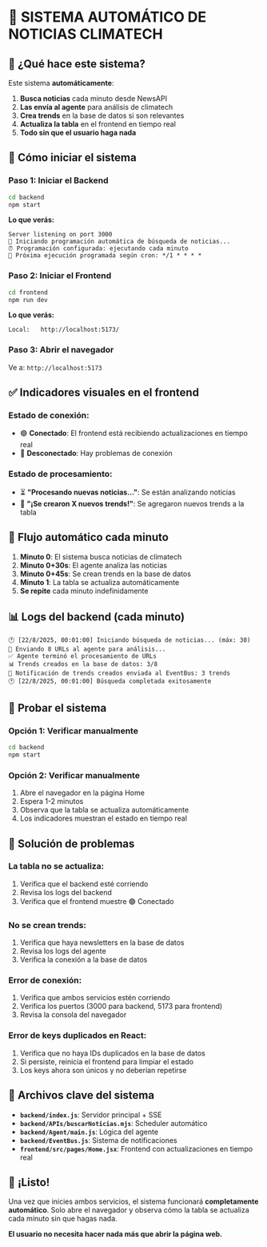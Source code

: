 # 🌱 SISTEMA AUTOMÁTICO DE NOTICIAS CLIMATECH

## 🎯 ¿Qué hace este sistema?

Este sistema **automáticamente**:
1. **Busca noticias** cada minuto desde NewsAPI
2. **Las envía al agente** para análisis de climatech
3. **Crea trends** en la base de datos si son relevantes
4. **Actualiza la tabla** en el frontend en tiempo real
5. **Todo sin que el usuario haga nada**

## 🚀 Cómo iniciar el sistema

### Paso 1: Iniciar el Backend
```bash
cd backend
npm start
```

**Lo que verás:**
```
Server listening on port 3000
🚀 Iniciando programación automática de búsqueda de noticias...
⏰ Programación configurada: ejecutando cada minuto
📅 Próxima ejecución programada según cron: */1 * * * *
```

### Paso 2: Iniciar el Frontend
```bash
cd frontend
npm run dev
```

**Lo que verás:**
```
Local:   http://localhost:5173/
```

### Paso 3: Abrir el navegador
Ve a: `http://localhost:5173`

## ✅ Indicadores visuales en el frontend

### Estado de conexión:
- 🟢 **Conectado**: El frontend está recibiendo actualizaciones en tiempo real
- 🔴 **Desconectado**: Hay problemas de conexión

### Estado de procesamiento:
- ⏳ **"Procesando nuevas noticias..."**: Se están analizando noticias
- 🎉 **"¡Se crearon X nuevos trends!"**: Se agregaron nuevos trends a la tabla

## 🔄 Flujo automático cada minuto

1. **Minuto 0**: El sistema busca noticias de climatech
2. **Minuto 0+30s**: El agente analiza las noticias
3. **Minuto 0+45s**: Se crean trends en la base de datos
4. **Minuto 1**: La tabla se actualiza automáticamente
5. **Se repite** cada minuto indefinidamente

## 📊 Logs del backend (cada minuto)

```
🕐 [22/8/2025, 00:01:00] Iniciando búsqueda de noticias... (máx: 30)
🤖 Enviando 8 URLs al agente para análisis...
✅ Agente terminó el procesamiento de URLs
📊 Trends creados en la base de datos: 3/8
📡 Notificación de trends creados enviada al EventBus: 3 trends
🕐 [22/8/2025, 00:01:00] Búsqueda completada exitosamente
```

## 🧪 Probar el sistema

### Opción 1: Verificar manualmente
```bash
cd backend
npm start
```

### Opción 2: Verificar manualmente
1. Abre el navegador en la página Home
2. Espera 1-2 minutos
3. Observa que la tabla se actualiza automáticamente
4. Los indicadores muestran el estado en tiempo real

## 🔧 Solución de problemas

### La tabla no se actualiza:
1. Verifica que el backend esté corriendo
2. Revisa los logs del backend
3. Verifica que el frontend muestre 🟢 Conectado

### No se crean trends:
1. Verifica que haya newsletters en la base de datos
2. Revisa los logs del agente
3. Verifica la conexión a la base de datos

### Error de conexión:
1. Verifica que ambos servicios estén corriendo
2. Verifica los puertos (3000 para backend, 5173 para frontend)
3. Revisa la consola del navegador

### Error de keys duplicados en React:
1. Verifica que no haya IDs duplicados en la base de datos
2. Si persiste, reinicia el frontend para limpiar el estado
3. Los keys ahora son únicos y no deberían repetirse

## 📝 Archivos clave del sistema

- **`backend/index.js`**: Servidor principal + SSE
- **`backend/APIs/buscarNoticias.mjs`**: Scheduler automático
- **`backend/Agent/main.js`**: Lógica del agente
- **`backend/EventBus.js`**: Sistema de notificaciones
- **`frontend/src/pages/Home.jsx`**: Frontend con actualizaciones en tiempo real

## 🎉 ¡Listo!

Una vez que inicies ambos servicios, el sistema funcionará **completamente automático**. Solo abre el navegador y observa cómo la tabla se actualiza cada minuto sin que hagas nada.

**El usuario no necesita hacer nada más que abrir la página web.**

